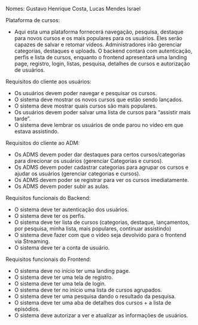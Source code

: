 Nomes: Gustavo Henrique Costa,
	     Lucas Mendes Israel 


Plataforma de cursos:
- Aqui esta uma plataforma fornecerá navegação, pesquisa, destaque para novos cursos e os mais populares para os usuários. Eles serão capazes de salvar e retomar vídeos. 
Administradores irão gerenciar categorias, destaques e uploads. O backend contará com autenticação, perfis e lista de cursos, enquanto o frontend apresentará uma landing page, 
registro, login, listas, pesquisa, detalhes de cursos e autorização de usuários.


Requisitos do cliente aos usuários:
- Os usuários devem poder navegar e pesquisar os cursos.
- O sistema deve mostrar os novos cursos que estão sendo lançados.
- O sistema deve mostrar quais cursos são mais populares.
- Os usuários devem poder salvar uma lista de cursos para “assistir mais tarde”.
- O sistema deve lembrar os usuários de onde parou no vídeo em que estava assistindo.

Requisitos do cliente ao ADM:
- Os ADMS devem poder dar destaques para certos cursos/categorias para direcionar os usuários (gerenciar Categorias e cursos).
- Os ADMS devem poder cadastrar categorias para agrupar os cursos e ajudar os usuários (gerenciar categorias e cursos).
- Os ADMS devem poder se registrar para ver os cursos imediatamente.
- Os ADMS devem poder subir as aulas.

Requisitos funcionais do Backend:
- O sistema deve ter autenticação dos usuários.
- O sistema deve ter os perfis.
- O sistema deve ter lista de cursos (categorias, destaque, lançamentos, por pesquisa, minha lista, mais populares, continuar assistindo)
- O sistema deve fazer com que o vídeo seja devolvido para o frontend via Streaming.
- O sistema deve ter a conta de usuário.

Requisitos funcionais do Frontend:
- O sistema deve no início ter uma landing page.
- O sistema deve ter uma tela de registro.
- O sistema deve ter uma tela de login.
- O sistema deve ter no início uma lista de cursos agrupados.
- O sistema deve ter uma pesquisa dando o resultado da pesquisa.
- O sistema deve ter uma aba de detalhes dos cursos + a lista de episódios.
- O sistema deve autorizar a ver e atualizar as informações de usuários.

